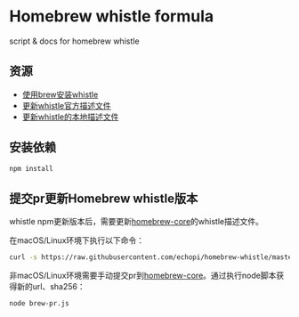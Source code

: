# Homebrew whistle formula

script & docs for homebrew whistle

## 资源

* [使用brew安装whistle](./whistle-formula.md)
* [更新whistle官方描述文件](./brew-pr.sh)
* [更新whistle的本地描述文件](./brew-local-update.sh)

## 安装依赖

```sh
npm install
```

## 提交pr更新Homebrew whistle版本

whistle npm更新版本后，需要更新[homebrew-core]的whistle描述文件。

在macOS/Linux环境下执行以下命令：

```sh
curl -s https://raw.githubusercontent.com/echopi/homebrew-whistle/master/brew-pr.sh | bash -s --
```

非macOS/Linux环境需要手动提交pr到[homebrew-core]。通过执行node脚本获得新的url、sha256：

```sh
node brew-pr.js
```

[homebrew-core]: git@github.com:Homebrew/homebrew-core.git
